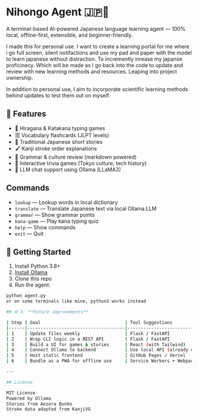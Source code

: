 # Nihongo Agent 🇯🇵🧠

A terminal-based AI-powered Japanese language learning agent — 100% local, offline-first, extensible, and beginner-friendly.

I made this for personal use. I want to create a learning portal for me where i go full screen, silent notifactions and use my pad and paper with the model to learn japanese without distraction. To incremently inrease my japanse proficinecy. Which will be made as I go back into the code to update and review with new learning methods and resources. Leaping into project ownership.

In addition to personal use, I aim to incorporate scientific learning methods behind updates to test them out on myself.


## 🌟 Features
- 🎴 Hiragana & Katakana typing games
- 🈳 Vocabulary flashcards (JLPT levels)
- 📖 Traditional Japanese short stories
- 🖌️ Kanji stroke order explanations
- 🧠 Grammar & culture review (markdown powered)
- 🧩 Interactive trivia games (Tokyo culture, tech history)
- 💬 LLM chat support using Ollama (LLaMA3)

## Commands

- `lookup` — Lookup words in local dictionary  
- `translate` — Translate Japanese text via local Ollama LLM  
- `grammar` — Show grammar points 
- `kana-game` — Play kana typing quiz  
- `help` — Show commands  
- `exit` — Quit  

## 🚀 Getting Started
1. Install Python 3.8+
2. [Install Ollama](https://ollama.com)
3. Clone this repo
4. Run the agent:

```bash
python agent.py
or on some terminals like mine, python3 works instead

## 🌐 3. **Future improvements**

| Step | Goal                                | Tool Suggestions                   |
|------|-------------------------------------|------------------------------------|
| 1    | Update files weekly                 | Flask / FastAPI                    |
| 2    | Wrap CLI logic in a REST API        | Flask / FastAPI                    |
| 3    | Build a UI for games & stories      | React (with Tailwind)              |
| 4    | Connect Ollama to backend           | Use local API (already done)       |
| 5    | Host static frontend                | GitHub Pages / Vercel              |
| 6    | Bundle as a PWA for offline use     | Service Workers + Webpack          |

---

## License

MIT License  
Powered by Ollama
Stories from Aozora Bunko
Stroke data adapted from KanjiVG

